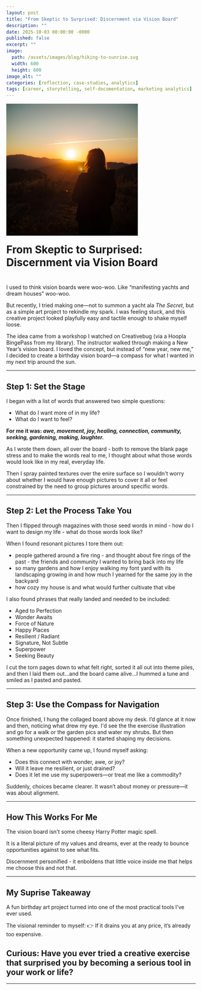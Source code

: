 ```yaml
---
layout: post
title: "From Skeptic to Surprised: Discernment via Vision Board"
description: ""
date: 2025-10-03 00:00:00 -0000
published: false
excerpt: ""
image:
  path: /assets/images/blog/hiking-to-sunrise.svg
  width: 600
  height: 600
image_alt: ""
categories: [reflection, case-studies, analytics]
tags: [career, storytelling, self-documentation, marketing analytics]
---
```


<div style="display: flex; align-items: flex-end; gap: 20px; margin-bottom: 40px; flex-wrap: wrap;">
  <img src="/assets/images/blog/hiking-to-sunrise.svg" 
       alt=""
       style="width: 350px; height: auto;">
  <h1 style="margin: 0; flex: 1; min-width: 200px;">From Skeptic to Surprised: Discernment via Vision Board</h1>
</div>

I used to think vision boards were woo-woo.
Like “manifesting yachts and dream houses” woo-woo.

But recently, I tried making one—not to summon a yacht ala _The Secret_, but as a simple art project to rekindle my spark. I was feeling stuck, and this creative project looked playfully easy and tactile enough  to shake myself loose.

The idea came from a workshop I watched on Creativebug (via a Hoopla BingePass from my library). The instructor walked through making a New Year’s vision board. I loved the concept, but instead of “new year, new me,” I decided to create a birthday vision board—a compass for what I wanted in my next trip around the sun.  

---

## Step 1: Set the Stage

I began with a list of words that answered two simple questions:

 - What do I want more of in my life?
 - What do I want to feel?

**For me it was: _awe, movement, joy, healing, connection, community, seeking, gardening, making, laughter._**

As I wrote them down, all over the board - both to remove the blank page stress and to make the words real to me, I thought about what those words would look like in my real, everyday life. 

Then I spray painted textures over the enire surface so I wouldn't worry about whether I would have enough pictures to cover it all or feel constrained by the need to group pictures around specific words.

---

## Step 2: Let the Process Take You

Then I flipped through magazines with those seed words in mind - how do I want to design my life - what do those words look like?

When I found resonant pictures I tore them out:
 - people gathered around a fire ring - and thought about fire rings of the past - the friends and community I wanted to bring back into my life
 - so many gardens and how I enjoy walking my font yard with its landscaping growing in and how much I yearned for the same joy in the backyard
 - how cozy my house is and what would further cultivate that vibe

I also found phrases that really landed and needed to be included:
 - Aged to Perfection
 - Wonder Awaits
 - Force of Nature
 - Happy Places
 - Resilient / Radiant
 - Signature, Not Subtle
 - Superpower
 - Seeking Beauty

I cut the torn pages down to what felt right, sorted it all out into theme piles, and then I laid them out...and the board came alive...I hummed a tune and smiled as I pasted and pasted. 

---

## Step 3: Use the Compass for Navigation

Once finished, I hung the collaged board above my desk. I’d glance at it now and then, noticing what drew my eye. I'd see the the exercise illustration and go for a walk or the garden pics and water my shrubs. But then something unexpected happened: it started shaping my decisions.

When a new opportunity came up, I found myself asking:
 - Does this connect with wonder, awe, or joy?
 - Will it leave me resilient, or just drained?
 - Does it let me use my superpowers—or treat me like a commodity?

Suddenly, choices became clearer. It wasn’t about money or pressure—it was about alignment.  

---

## How This Works For Me

The vision board isn't some cheesy Harry Potter magic spell.

It is a literal picture of my values and dreams, ever at the ready to bounce opportunities against to see what fits.

Discernment personified - it enboldens that little voice inside me that helps me choose this and not that.

---

## My Suprise Takeaway

A fun birthday art project turned into one of the most practical tools I've ever used.

The visional reminder to myself:
👉 If it drains you at any price, it’s already too expensive.

## Curious: Have you ever tried a creative exercise that surprised you by becoming a serious tool in your work or life?  

---
